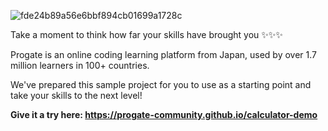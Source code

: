 ![fde24b89a56e6bbf894cb01699a1728c](https://user-images.githubusercontent.com/10005645/87940683-9ec8b100-cab7-11ea-9624-012fa3109723.gif)

Take a moment to think how far your skills have brought you ✨✨✨

Progate is an online coding learning platform from Japan, used by over 1.7 million learners in 100+ countries.

We've prepared this sample project for you to use as a starting point and take your skills to the next level!

**Give it a try here: https://progate-community.github.io/calculator-demo**
